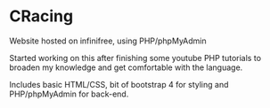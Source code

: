# CRacing
Website hosted on infinifree, using PHP/phpMyAdmin


Started working on this after finishing some youtube PHP tutorials to broaden my knowledge and get comfortable with the language.

Includes basic HTML/CSS, bit of bootstrap 4 for styling and PHP/phpMyAdmin for back-end.
